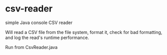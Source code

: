 csv-reader
==========

simple Java console CSV reader

Will read a CSV file from the file system, format it, check for bad formatting, and log the read's runtime performance.

Run from CsvReader.java



